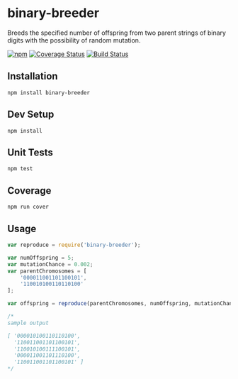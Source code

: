 # binary-breeder

Breeds the specified number of offspring from two parent strings of binary digits with the possibility of random mutation. 

[![npm](https://img.shields.io/npm/v/binary-breeder.svg)](https://www.npmjs.com/package/binary-breeder) [![Coverage Status](https://coveralls.io/repos/jhaugh42/binary-breeder/badge.svg?branch=master&service=github)](https://coveralls.io/github/jhaugh42/binary-breeder?branch=master) [![Build Status](https://travis-ci.org/jhaugh42/binary-breeder.svg?branch=master)](https://travis-ci.org/jhaugh42/binary-breeder)



## Installation
`npm install binary-breeder`

## Dev Setup
```
npm install
```

## Unit Tests
```
npm test
```

## Coverage
```
npm run cover
```

## Usage
```javascript
var reproduce = require('binary-breeder');

var numOffspring = 5;
var mutationChance = 0.002;
var parentChromosomes = [
    '000011001101100101',
    '110010100110110100'
];

var offspring = reproduce(parentChromosomes, numOffspring, mutationChance);

/*
sample output

[ '000010100110110100',
  '110011001101100101',
  '110010100111100101',
  '000011001101110100',
  '110011001101100101' ]
*/
```